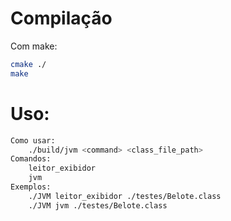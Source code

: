 # Compilação

Com make:

```sh
cmake ./
make
```

# Uso:

```sh
Como usar:
    ./build/jvm <command> <class_file_path>
Comandos:
    leitor_exibidor
    jvm
Exemplos:
    ./JVM leitor_exibidor ./testes/Belote.class
    ./JVM jvm ./testes/Belote.class
```

